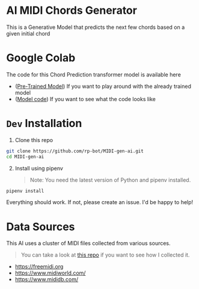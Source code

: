# AI MIDI Chords Generator

This is a Generative Model that predicts the next few chords based on a given initial chord

# Google Colab

The code for this Chord Prediction transformer model is available here

-   ([Pre-Trained Model](https://colab.research.google.com/drive/1ffQt5xyuNoEr9Qf7pkTAkUNTlOrTsRrQ?usp=sharing)) If you want to play around with the already trained model
-   ([Model code](https://colab.research.google.com/drive/1dwB3Bz1uY49B0ljRjU6Gu6cGzWtUMqMQ?usp=sharing)) If you want to see what the code looks like

# `Dev` Installation

1. Clone this repo

```sh
git clone https://github.com/rp-bot/MIDI-gen-ai.git
cd MIDI-gen-ai
```

2. Install using pipenv
    > Note: You need the latest version of Python and pipenv installed.

```sh
pipenv install
```

Everything should work. If not, please create an issue. I'd be happy to help!

# Data Sources

This AI uses a cluster of MIDI files collected from various sources.

> You can take a look at [this repo](https://github.com/rp-bot/Ultimate-MIDI-Scraper) if you want to see how I collected it.

-   https://freemidi.org
-   https://www.midiworld.com/
-   https://www.mididb.com/
